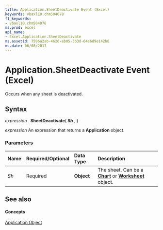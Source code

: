 ```yaml
---
title: Application.SheetDeactivate Event (Excel)
keywords: vbaxl10.chm504078
f1_keywords:
- vbaxl10.chm504078
ms.prod: excel
api_name:
- Excel.Application.SheetDeactivate
ms.assetid: 7596a2ab-4626-eb05-3b3d-64e6d9e142b8
ms.date: 06/08/2017
---
```



# Application.SheetDeactivate Event (Excel)

Occurs when any sheet is deactivated.


## Syntax

 _expression_ . **SheetDeactivate**( **_Sh_** , )

 _expression_ An expression that returns a **Application** object.


### Parameters



|**Name**|**Required/Optional**|**Data Type**|**Description**|
|:-----|:-----|:-----|:-----|
| _Sh_|Required| **Object**|The sheet. Can be a  **[Chart](Excel.Chart(object).md)** or **[Worksheet](Excel.Worksheet.md)** object.|

## See also


#### Concepts


[Application Object](Excel.Application(objec).md)

